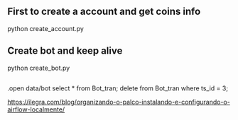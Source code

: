 ## First to create a account and get coins info
python create_account.py 

## Create bot and keep alive
python create_bot.py 

##


.open data/bot
select * from Bot_tran;
delete from Bot_tran where ts_id = 3;

https://ilegra.com/blog/organizando-o-palco-instalando-e-configurando-o-airflow-localmente/